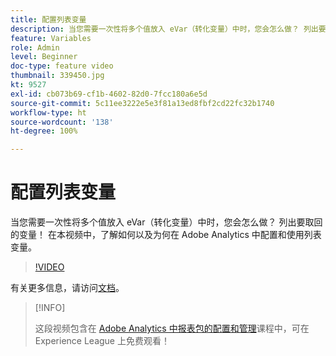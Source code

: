 ```yaml
---
title: 配置列表变量
description: 当您需要一次性将多个值放入 eVar（转化变量）中时，您会怎么做？ 列出要取回的变量！ 在本视频中，了解如何以及为何在 Adobe Analytics 中配置和使用列表变量。
feature: Variables
role: Admin
level: Beginner
doc-type: feature video
thumbnail: 339450.jpg
kt: 9527
exl-id: cb073b69-cf1b-4602-82d0-7fcc180a6e5d
source-git-commit: 5c11ee3222e5e3f81a13ed8fbf2cd22fc32b1740
workflow-type: ht
source-wordcount: '138'
ht-degree: 100%

---
```


# 配置列表变量

当您需要一次性将多个值放入 eVar（转化变量）中时，您会怎么做？ 列出要取回的变量！ 在本视频中，了解如何以及为何在 Adobe Analytics 中配置和使用列表变量。

>[!VIDEO](https://video.tv.adobe.com/v/339450/?quality=12&learn=on)

有关更多信息，请访问[文档](https://experienceleague.adobe.com/docs/analytics/admin/admin-tools/conversion-variables/list-var-admin.html)。

>[!INFO]
>
> 这段视频包含在 [Adobe Analytics 中报表包的配置和管理](https://experienceleague.adobe.com/?recommended=Analytics-A-1-2021.1.administration)课程中，可在 Experience League 上免费观看！